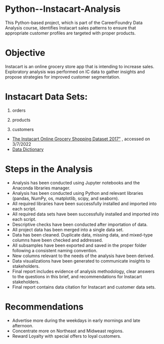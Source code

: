 # Python--Instacart-Analysis 
This Python-based project, which is part of the CareerFoundry Data Analysis course, identifies Instacart sales patterns to ensure that appropriate customer profiles are targeted with proper products.

# Objective
Instacart is an online grocery store app that is intending to increase sales. Exploratory analysis was performed on IC data to gather insights and propose strategies for improved customer segmentation.

# Instacart Data Sets: 
  1. orders
   
  1. products
  
  1. customers
- [The Instacart Online Grocery Shopping Dataset 2017”](https://www.instacart.com/datasets/grocery-shopping-2017)   , accessed on 3/7/2022
- [Data Dictionary](https://gist.github.com/jeremystan/c3b39d947d9b88b3ccff3147dbcf6c6b)

# Steps in the Analysis 

- Analysis has been conducted using Jupyter notebooks and the Anaconda libraries manager.
- Analysis has been conducted using Python and relevant libraries (pandas, NumPy, os, matplotlib, scipy, and seaborn).
- All required libraries have been successfully installed and imported into each script.
- All required data sets have been successfully installed and imported into each script.
- Descriptive checks have been conducted after importation of data.
- All project data has been merged into a single data set.
- Data has been cleaned. Duplicate data, missing data, and mixed-type columns have been checked and addressed.
- All subsamples have been exported and saved in the proper folder following a consistent naming convention.
- New columns relevant to the needs of the analysis have been derived.
- Data visualizations have been generated to communicate insights to stakeholders. 
- Final report includes evidence of analysis methodology, clear answers to the questions in this brief, and recommendations for Instacart stakeholders.
- Final report contains data citation for Instacart and customer data sets.

# Recommendations 

- Advertise more during the weekdays in early mornings and late afternoon.
- Concentrate more on Northeast and Midweast regions.
- Reward Loyalty with special offers to loyal customers.
